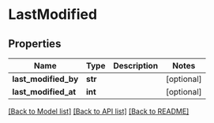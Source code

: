 # LastModified

## Properties
Name | Type | Description | Notes
------------ | ------------- | ------------- | -------------
**last_modified_by** | **str** |  | [optional] 
**last_modified_at** | **int** |  | [optional] 

[[Back to Model list]](../README.md#documentation-for-models) [[Back to API list]](../README.md#documentation-for-api-endpoints) [[Back to README]](../README.md)

